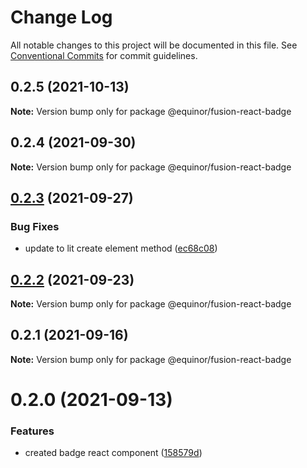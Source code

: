 # Change Log

All notable changes to this project will be documented in this file.
See [Conventional Commits](https://conventionalcommits.org) for commit guidelines.

## 0.2.5 (2021-10-13)

**Note:** Version bump only for package @equinor/fusion-react-badge





## 0.2.4 (2021-09-30)

**Note:** Version bump only for package @equinor/fusion-react-badge





## [0.2.3](https://github.com/equinor/fusion-react-components/compare/@equinor/fusion-react-badge@0.2.2...@equinor/fusion-react-badge@0.2.3) (2021-09-27)


### Bug Fixes

* update to lit create element method ([ec68c08](https://github.com/equinor/fusion-react-components/commit/ec68c08d5cbcba43a1b8ca064cccc73662f17421))





## [0.2.2](https://github.com/equinor/fusion-react-components/compare/@equinor/fusion-react-badge@0.2.1...@equinor/fusion-react-badge@0.2.2) (2021-09-23)

**Note:** Version bump only for package @equinor/fusion-react-badge





## 0.2.1 (2021-09-16)

**Note:** Version bump only for package @equinor/fusion-react-badge





# 0.2.0 (2021-09-13)


### Features

* created badge react component ([158579d](https://github.com/equinor/fusion-react-components/commit/158579df3d316a26d6f6251da353747e93660944))

